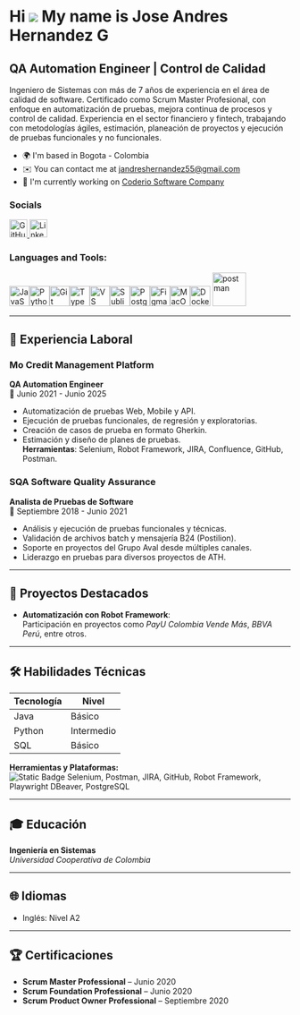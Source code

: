 Hi ![](https://user-images.githubusercontent.com/18350557/176309783-0785949b-9127-417c-8b55-ab5a4333674e.gif) My name is Jose Andres Hernandez G
================================================================================================================================================

QA Automation Engineer | Control de Calidad
-------------------------------------------

Ingeniero de Sistemas con más de 7 años de experiencia en el área de calidad de software. Certificado como Scrum Master Profesional, con enfoque en automatización de pruebas, mejora continua de procesos y control de calidad. Experiencia en el sector financiero y fintech, trabajando con metodologías ágiles, estimación, planeación de proyectos y ejecución de pruebas funcionales y no funcionales.

* 🌍  I'm based in Bogota - Colombia
* ✉️  You can contact me at [jandreshernandez55@gmail.com](mailto:jandreshernandez55@gmail.com)
* 🚀  I'm currently working on [Coderio Software Company](http://www.coderio.com/)


### Socials

<p align="left"> <a href="https://www.github.com/JoseAndresHG" target="_blank" rel="noreferrer"> <picture> <source media="(prefers-color-scheme: dark)" srcset="https://raw.githubusercontent.com/danielcranney/readme-generator/main/public/icons/socials/github-dark.svg" /> <source media="(prefers-color-scheme: light)" srcset="https://raw.githubusercontent.com/danielcranney/readme-generator/main/public/icons/socials/github.svg" /> <img src="https://raw.githubusercontent.com/danielcranney/readme-generator/main/public/icons/socials/github.svg" width="32" height="32" alt="GitHub" title="GitHub" /> </picture> </a> <a href="https://www.linkedin.com/in/jose-andres-hernandez-galvis-7628441a2?" target="_blank" rel="noreferrer"> <picture> <source media="(prefers-color-scheme: dark)" srcset="https://raw.githubusercontent.com/danielcranney/readme-generator/main/public/icons/socials/linkedin-dark.svg" /> <source media="(prefers-color-scheme: light)" srcset="https://raw.githubusercontent.com/danielcranney/readme-generator/main/public/icons/socials/linkedin.svg" /> <img src="https://raw.githubusercontent.com/danielcranney/readme-generator/main/public/icons/socials/linkedin.svg" width="32" height="32" alt="LinkedIn" title="LinkedIn" /> </picture> </a></p>
<p align="left">
  
<h3 align="left">Languages and Tools:</h3>
<a href="https://developer.mozilla.org/en-US/docs/Web/JavaScript" target="_blank" rel="noreferrer"><img src="https://raw.githubusercontent.com/danielcranney/readme-generator/main/public/icons/skills/javascript-colored.svg" alt="JavaScript" title="JavaScript" width="36" height="36" /></a><a href="https://www.python.org/" target="_blank" rel="noreferrer"><img src="https://raw.githubusercontent.com/danielcranney/readme-generator/main/public/icons/skills/python-colored.svg" alt="Python" title="Python" width="36" height="36" /></a><a href="https://git-scm.com/" target="_blank" rel="noreferrer"><img src="https://raw.githubusercontent.com/danielcranney/readme-generator/main/public/icons/skills/git-colored.svg" alt="Git" title="Git" width="36" height="36" /></a><a href="https://www.typescriptlang.org/" target="_blank" rel="noreferrer"><img src="https://raw.githubusercontent.com/danielcranney/readme-generator/main/public/icons/skills/typescript-colored.svg" alt="TypeScript" title="TypeScript" width="36" height="36" /></a><a href="https://code.visualstudio.com/" target="_blank" rel="noreferrer"><img src="https://raw.githubusercontent.com/danielcranney/readme-generator/main/public/icons/skills/visualstudiocode-colored.svg" alt="VS Code" title="VS Code" width="36" height="36" /></a><a href="https://www.sublimetext.com/index2" target="_blank" rel="noreferrer"><img src="https://raw.githubusercontent.com/danielcranney/readme-generator/main/public/icons/skills/sublimetext-colored.svg" alt="Sublime Text" title="Sublime Text" width="36" height="36" /></a><a href="https://www.postgresql.org/" target="_blank" rel="noreferrer"><img src="https://raw.githubusercontent.com/danielcranney/readme-generator/main/public/icons/skills/postgresql-colored.svg" alt="PostgreSQL" title="PostgreSQL" width="36" height="36" /></a><a href="https://www.figma.com/" target="_blank" rel="noreferrer"><img src="https://raw.githubusercontent.com/danielcranney/readme-generator/main/public/icons/skills/figma-colored.svg" alt="Figma" title="Figma" width="36" height="36" /></a><a href="https://apple.com" target="_blank" rel="noreferrer"><img src="https://raw.githubusercontent.com/danielcranney/readme-generator/main/public/icons/skills/macos-colored-dark.svg" alt="MacOS" title="MacOS" width="36" height="36" /></a><a href="https://www.docker.com/" target="_blank" rel="noreferrer"><img src="https://raw.githubusercontent.com/danielcranney/readme-generator/main/public/icons/skills/docker-colored.svg" alt="Docker" title="Docker" width="36" height="36" /></a>
<a href="https://postman.com" target="_blank" rel="noreferrer"> <img src="https://www.vectorlogo.zone/logos/getpostman/getpostman-icon.svg" alt="postman" width="60" height="60"/></a>
</p>

---

## 💼 Experiencia Laboral

### **Mo Credit Management Platform**  
**QA Automation Engineer**  
📅 Junio 2021 - Junio 2025  
- Automatización de pruebas Web, Mobile y API.  
- Ejecución de pruebas funcionales, de regresión y exploratorias.  
- Creación de casos de prueba en formato Gherkin.  
- Estimación y diseño de planes de pruebas.  
**Herramientas**: Selenium, Robot Framework, JIRA, Confluence, GitHub, Postman.

### **SQA Software Quality Assurance**  
**Analista de Pruebas de Software**  
📅 Septiembre 2018 - Junio 2021  
- Análisis y ejecución de pruebas funcionales y técnicas.  
- Validación de archivos batch y mensajería B24 (Postilion).  
- Soporte en proyectos del Grupo Aval desde múltiples canales.  
- Liderazgo en pruebas para diversos proyectos de ATH.  

---

## 🚀 Proyectos Destacados

- **Automatización con Robot Framework**:  
  Participación en proyectos como *PayU Colombia Vende Más*, *BBVA Perú*, entre otros.

---

## 🛠 Habilidades Técnicas

| Tecnología        | Nivel        |
|------------------|--------------|
| Java             | Básico       |
| Python           | Intermedio   |
| SQL              | Básico       |

**Herramientas y Plataformas:**  
![Static Badge](https://img.shields.io/badge/automation-path?style=social&logo=Selenium)
Selenium, Postman, JIRA, GitHub, Robot Framework, Playwright DBeaver, PostgreSQL

---

## 🎓 Educación

**Ingeniería en Sistemas**  
*Universidad Cooperativa de Colombia*

---

## 🌐 Idiomas

- Inglés: Nivel A2

---

## 🏆 Certificaciones

- **Scrum Master Professional** – Junio 2020  
- **Scrum Foundation Professional** – Junio 2020  
- **Scrum Product Owner Professional** – Septiembre 2020

